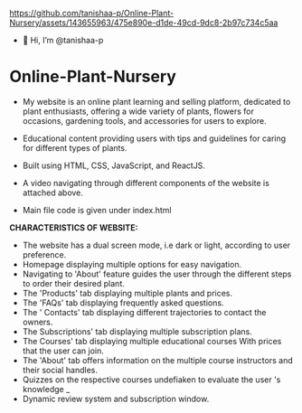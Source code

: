 

https://github.com/tanishaa-p/Online-Plant-Nursery/assets/143655963/475e890e-d1de-49cd-9dc8-2b97c734c5aa


- 👋 Hi, I’m @tanishaa-p

# Online-Plant-Nursery
-	My website is an online plant learning and selling platform, dedicated to plant enthusiasts, offering a wide variety of plants, flowers for occasions, gardening tools, and accessories for users to explore.

-	Educational content providing users with tips and guidelines for caring for different types of plants.

-	Built using HTML, CSS, JavaScript, and ReactJS.

-	A video navigating through different components of the website is attached above.

-	Main file code is given under index.html

**CHARACTERISTICS OF WEBSITE:**
-	The website has a dual screen mode, i.e dark or light, according to user preference. 
- Homepage displaying multiple options for easy navigation.
- Navigating to 'About' feature guides the user through the different steps to order their desired plant.
- The 'Products' tab displaying multiple plants and prices.
- The 'FAQs' tab displaying frequently asked questions.
- The ' Contacts' tab displaying different trajectories to contact the owners.
- The Subscriptions' tab displaying multiple subscription plans.
- The Courses' tab displaying multiple educational courses With prices that the user can join.
- The 'About' tab offers information on the multiple course instructors and their social handles.
- Quizzes on the respective courses undefiaken to evaluate the user 's knowledge _
- Dynamic review system and subscription window.
  
